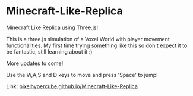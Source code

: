 # Minecraft-Like-Replica

Minecraft Like Replica using Three.js!

This is a three.js simulation of a Voxel World with player movement functionalities. My first time trying something like this so don't expect it to be fantastic, still learning about it :)

More updates to come!

Use the W,A,S and D keys to move and press 'Space' to jump!

Link: [pixelhypercube.github.io/Minecraft-Like-Replica](http://pixelhypercube.github.io/Minecraft-Like-Replica)
